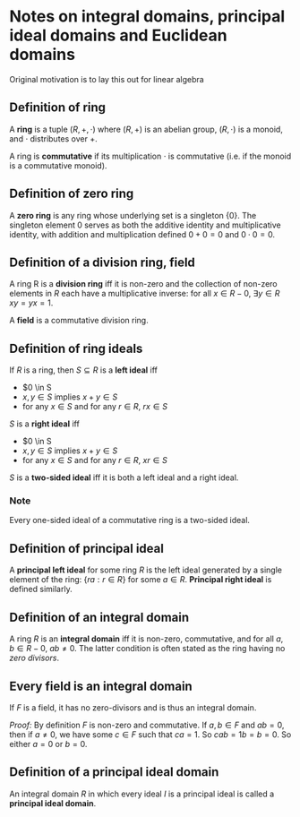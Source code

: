 # Notes on integral domains, principal ideal domains and Euclidean domains
Original motivation is to lay this out for linear algebra

## Definition of ring
A **ring** is a tuple $(R, +, \cdot)$ where $(R, +)$ is an abelian group, $(R, \cdot)$ is a monoid, and $\cdot$ distributes over $+$.

A ring is **commutative** if its multiplication $\cdot$ is commutative (i.e. if the monoid is a commutative monoid).


## Definition of zero ring
A **zero ring** is any ring whose underlying set is a singleton $\{0\}$. The singleton element $0$ serves as both the additive identity and multiplicative identity, with addition and multiplication defined $0+0=0$ and $0 \cdot 0 = 0$.

## Definition of a division ring, field
A ring R is a **division ring** iff it is non-zero and the collection of non-zero elements in $R$ each have a multiplicative inverse: for all $x \in R - 0$, $\exists y \in R$ $xy = yx = 1$.

A **field** is a commutative division ring.


## Definition of ring ideals
If $R$ is a ring, then $S \subseteq R$ is a **left ideal** iff

 - $0 \in S
 - $x, y \in S$ implies $x + y \in S$
 - for any $x \in S$ and for any $r \in R$, $rx \in S$

$S$ is a **right ideal** iff

 - $0 \in S
 - $x, y \in S$ implies $x + y \in S$
 - for any $x \in S$ and for any $r \in R$, $xr \in S$


$S$ is a **two-sided ideal** iff it is both a left ideal and a right ideal.

### Note
Every one-sided ideal of a commutative ring is a two-sided ideal.


## Definition of principal ideal
A **principal left ideal** for some ring $R$ is the left ideal generated by a single element of the ring: $\{ra : r \in R\}$ for some $a \in R$. **Principal right ideal** is defined similarly.


## Definition of an integral domain
A ring $R$ is an **integral domain** iff it is non-zero, commutative, and for all $a, b \in R - 0$, $ab \neq 0$. The latter condition is often stated as the ring having no *zero divisors*.


## Every field is an integral domain
If $F$ is a field, it has no zero-divisors and is thus an integral domain.

*Proof:* By definition $F$ is non-zero and commutative. If $a, b \in F$ and $ab = 0$, then if $a \neq 0$, we have some $c \in F$ such that $ca = 1$. So $cab = 1b = b = 0$. So either $a = 0$ or $b = 0$.


## Definition of a principal ideal domain
An integral domain $R$ in which every ideal $I$ is a principal ideal is called a **principal ideal domain**.
